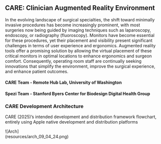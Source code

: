 ## CARE: Clinician Augmented Reality Environment

In the evolving landscape of surgical specialties, the shift toward minimally invasive procedures has become increasingly prominent, with most surgeries now being guided by imaging techniques such as laparoscopy, endoscopy, or radiography (fluoroscopy). Monitors have become essential for these procedures, yet their placement and visibility present significant challenges in terms of user experience and ergonomics. Augmented reality tools offer a promising solution by allowing the virtual placement of these critical monitors in optimal locations to enhance ergonomics and surgeon comfort. Consequently, operating room staff are continually seeking innovations that simplify the environment, improve the surgical experience, and enhance patient outcomes.

#### CARE Team - Remote Hub Lab, University of Washington
#### Spezi Team - Stanford Byers Center for Biodesign Digital Health Group

### CARE Development Architecture

CARE (2025)’s intended development and distribution framework flowchart, entirely using Apple native development and distribution platforms
<div style="width:50%">![Arch](resources/arch_09_04_24.png)</div>
